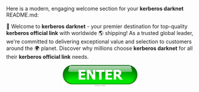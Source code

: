Here is a modern, engaging welcome section for your **kerberos darknet** README.md:

👋 Welcome to **kerberos darknet** - your premier destination for top-quality **kerberos official link** with worldwide 🌎 shipping! As a trusted global leader, we're committed to delivering exceptional value and selection to customers around the 🌍 planet. Discover why millions choose **kerberos darknet** for all their **kerberos official link** needs.

<div align='center'>

<a href='https://torcat.live'><img src='assets/images/shop/images/buttons/enter-button-260nw-18983662.webp' alt='Download' width='200'/></a>

</div>